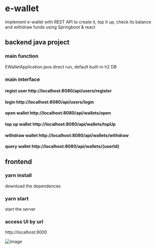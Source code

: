 # e-wallet
Implement e-wallet with REST API to create it, top it up, check its balance and withdraw funds using Springboot &amp; react

## backend java project

### main function 
EWalletApplication.java direct run, default built-in h2 DB 

### main interface
#### regist user 		http://localhost:8080/api/users/register
#### login  			http://localhost:8080/api/users/login
#### open wallet 		http://localhost:8080/api/wallets/open
#### top up	wallet		http://localhost:8080/api/wallets/topUp
#### withdraw wallet	http://localhost:8080/api/wallets/withdraw
#### query wallet		http://localhost:8080/api/wallets/{userId}

## frontend

### yarn install
download the dependences

### yarn start
start the server

### access UI by url
http://localhost:9000

![image](https://user-images.githubusercontent.com/67679233/226291913-10240b00-6c50-4689-a31e-8a34c4d540d6.png)

